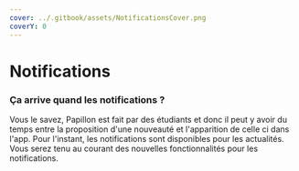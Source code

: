 ```yaml
---
cover: ../.gitbook/assets/NotificationsCover.png
coverY: 0
---
```


# Notifications

### Ça arrive quand les notifications ?

Vous le savez, Papillon est fait par des étudiants et donc il peut y avoir du temps entre la proposition d'une nouveauté et l'apparition de celle ci dans l'app.
Pour l'instant, les notifications sont disponibles pour les actualités.
Vous serez tenu au courant des nouvelles fonctionnalités pour les notifications.
